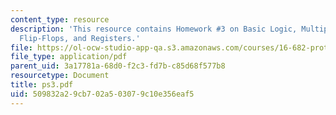 ```yaml
---
content_type: resource
description: 'This resource contains Homework #3 on Basic Logic, Multiplexers, Latches,
  Flip-Flops, and Registers.'
file: https://ol-ocw-studio-app-qa.s3.amazonaws.com/courses/16-682-prototyping-avionics-spring-2006/509832a29cb702a503079c10e356eaf5_ps3.pdf
file_type: application/pdf
parent_uid: 3a17781a-68d0-f2c3-fd7b-c85d68f577b8
resourcetype: Document
title: ps3.pdf
uid: 509832a2-9cb7-02a5-0307-9c10e356eaf5
---
```

